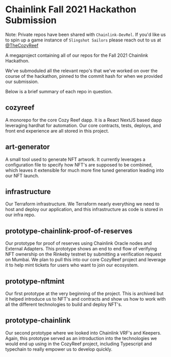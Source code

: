 # Chainlink Fall 2021 Hackathon Submission

Note: Private repos have been shared with `Chainlink-DevRel`. If you'd like us to spin up a game instance of `Slingshot Sailors` please reach out to us at [@TheCozyReef](https://twitter.com/thecozyreef)

A megaproject containing all of our repos for the Fall 2021 Chainlink
Hackathon.

We've submoduled all the relevant repo's that we've worked on over the course
of the hackathon, pinned to the commit hash for when we provided our
submission.

Below is a brief summary of each repo in question.

## cozyreef

A monorepo for the core Cozy Reef dapp. It is a React NextJS based dapp
leveraging hardhat for automation. Our core contracts, tests, deploys, and
front end experience are all stored in this project.

## art-generator

A small tool used to generate NFT artwork. It currently leverages a
configuration file to specify how NFT's are supposed to be combined, which
leaves it extensible for much more fine tuned generation leading into our NFT
launch.

## infrastructure

Our Terraform infrastructure. We Terraform nearly everything we need to host
and deploy our application, and this infrastructure as code is stored in our
infra repo.

## prototype-chainlink-proof-of-reserves

Our prototype for proof of reserves using Chainlink Oracle nodes and External
Adapters. This prototype shows an end to end flow of verifying NFT ownership on
the Rinkeby testnet by submitting a verification request on Mumbai. We plan to
pull this into our core CozyReef project and leverage it to help mint tickets
for users who want to join our ecosystem.

## prototype-nftmint

Our first prototype at the very beginning of the project. This is archived but
it helped introduce us to NFT's and contracts and show us how to work with all
the different technologies to build and deploy NFT's.

## prototype-chainlink

Our second prototype where we looked into Chainlink VRF's and Keepers. Again,
this prototype served as an introduction into the technologies we would end up
using in the CozyReef project, including Typescript and typechain to really
empower us to develop quickly.
